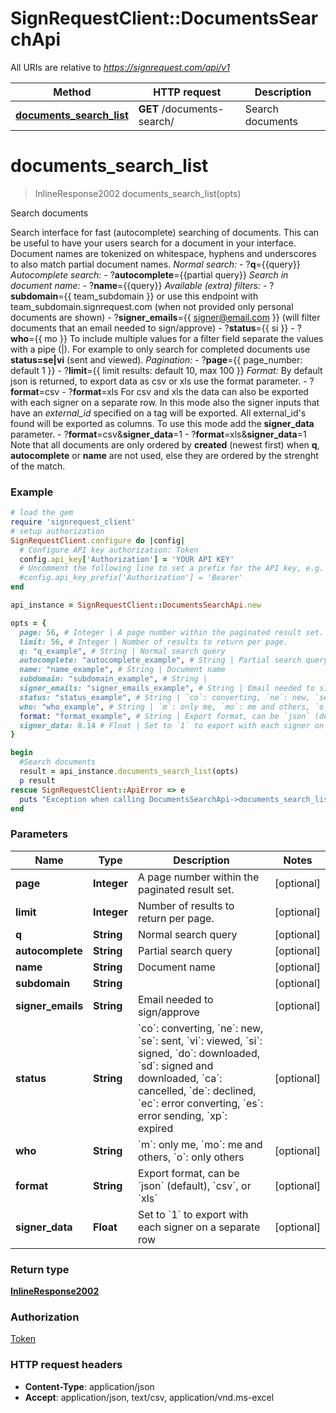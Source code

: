 # SignRequestClient::DocumentsSearchApi

All URIs are relative to *https://signrequest.com/api/v1*

Method | HTTP request | Description
------------- | ------------- | -------------
[**documents_search_list**](DocumentsSearchApi.md#documents_search_list) | **GET** /documents-search/ | Search documents


# **documents_search_list**
> InlineResponse2002 documents_search_list(opts)

Search documents

Search interface for fast (autocomplete) searching of documents.  This can be useful to have your users search for a document in your interface.  Document names are tokenized on whitespace, hyphens and underscores to also match partial document names.  *Normal search:*  - ?**q**={{query}}  *Autocomplete search:*  - ?**autocomplete**={{partial query}}  *Search in document name:*  - ?**name**={{query}}  *Available (extra) filters:*  - ?**subdomain**={{ team_subdomain }} or use this endpoint with team_subdomain.signrequest.com (when not provided only personal documents are shown) - ?**signer_emails**={{ signer@email.com }} (will filter documents that an email needed to sign/approve) - ?**status**={{ si }} - ?**who**={{ mo }}  To include multiple values for a filter field separate the values with a pipe (|). For example to only search for completed documents use **status=se|vi** (sent and viewed).  *Pagination:*  - ?**page**={{ page_number: default 1 }} - ?**limit**={{ limit results: default 10, max 100 }}  *Format:*  By default json is returned, to export data as csv or xls use the format parameter.  - ?**format**=csv - ?**format**=xls  For csv and xls the data can also be exported with each signer on a separate row. In this mode also the signer inputs that have an *external_id* specified on a tag will be exported. All external_id's found will be exported as columns. To use this mode add the **signer_data** parameter.  - ?**format**=csv&**signer_data**=1 - ?**format**=xls&**signer_data**=1  Note that all documents are only ordered by **created** (newest first) when **q**, **autocomplete** or **name** are not used, else they are ordered by the strenght of the match.

### Example
```ruby
# load the gem
require 'signrequest_client'
# setup authorization
SignRequestClient.configure do |config|
  # Configure API key authorization: Token
  config.api_key['Authorization'] = 'YOUR API KEY'
  # Uncomment the following line to set a prefix for the API key, e.g. 'Bearer' (defaults to nil)
  #config.api_key_prefix['Authorization'] = 'Bearer'
end

api_instance = SignRequestClient::DocumentsSearchApi.new

opts = { 
  page: 56, # Integer | A page number within the paginated result set.
  limit: 56, # Integer | Number of results to return per page.
  q: "q_example", # String | Normal search query
  autocomplete: "autocomplete_example", # String | Partial search query
  name: "name_example", # String | Document name
  subdomain: "subdomain_example", # String | 
  signer_emails: "signer_emails_example", # String | Email needed to sign/approve
  status: "status_example", # String | `co`: converting, `ne`: new, `se`: sent, `vi`: viewed, `si`: signed, `do`: downloaded, `sd`: signed and downloaded, `ca`: cancelled, `de`: declined, `ec`: error converting, `es`: error sending, `xp`: expired
  who: "who_example", # String | `m`: only me, `mo`: me and others, `o`: only others
  format: "format_example", # String | Export format, can be `json` (default), `csv`, or `xls`
  signer_data: 8.14 # Float | Set to `1` to export with each signer on a separate row
}

begin
  #Search documents
  result = api_instance.documents_search_list(opts)
  p result
rescue SignRequestClient::ApiError => e
  puts "Exception when calling DocumentsSearchApi->documents_search_list: #{e}"
end
```

### Parameters

Name | Type | Description  | Notes
------------- | ------------- | ------------- | -------------
 **page** | **Integer**| A page number within the paginated result set. | [optional] 
 **limit** | **Integer**| Number of results to return per page. | [optional] 
 **q** | **String**| Normal search query | [optional] 
 **autocomplete** | **String**| Partial search query | [optional] 
 **name** | **String**| Document name | [optional] 
 **subdomain** | **String**|  | [optional] 
 **signer_emails** | **String**| Email needed to sign/approve | [optional] 
 **status** | **String**| &#x60;co&#x60;: converting, &#x60;ne&#x60;: new, &#x60;se&#x60;: sent, &#x60;vi&#x60;: viewed, &#x60;si&#x60;: signed, &#x60;do&#x60;: downloaded, &#x60;sd&#x60;: signed and downloaded, &#x60;ca&#x60;: cancelled, &#x60;de&#x60;: declined, &#x60;ec&#x60;: error converting, &#x60;es&#x60;: error sending, &#x60;xp&#x60;: expired | [optional] 
 **who** | **String**| &#x60;m&#x60;: only me, &#x60;mo&#x60;: me and others, &#x60;o&#x60;: only others | [optional] 
 **format** | **String**| Export format, can be &#x60;json&#x60; (default), &#x60;csv&#x60;, or &#x60;xls&#x60; | [optional] 
 **signer_data** | **Float**| Set to &#x60;1&#x60; to export with each signer on a separate row | [optional] 

### Return type

[**InlineResponse2002**](InlineResponse2002.md)

### Authorization

[Token](../README.md#Token)

### HTTP request headers

 - **Content-Type**: application/json
 - **Accept**: application/json, text/csv, application/vnd.ms-excel




